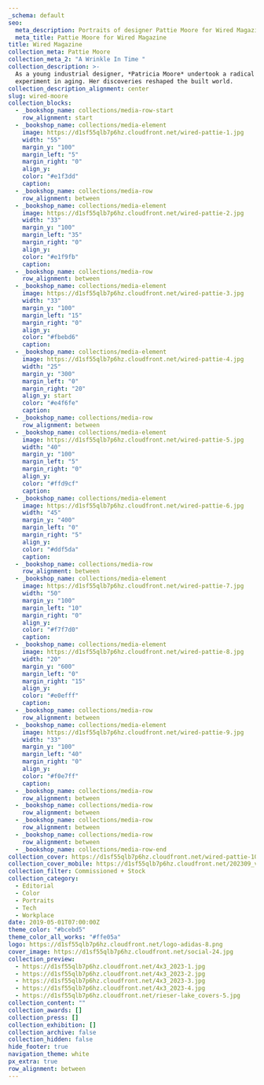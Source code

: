 ```yaml
---
_schema: default
seo:
  meta_description: Portraits of designer Pattie Moore for Wired Magazine
  meta_title: Pattie Moore for Wired Magazine
title: Wired Magazine
collection_meta: Pattie Moore
collection_meta_2: "A Wrinkle In Time "
collection_description: >-
  As a young industrial designer, *Patricia Moore* undertook a radical
  experiment in aging. Her discoveries reshaped the built world.
collection_description_alignment: center
slug: wired-moore
collection_blocks:
  - _bookshop_name: collections/media-row-start
    row_alignment: start
  - _bookshop_name: collections/media-element
    image: https://d1sf55qlb7p6hz.cloudfront.net/wired-pattie-1.jpg
    width: "55"
    margin_y: "100"
    margin_left: "5"
    margin_right: "0"
    align_y:
    color: "#e1f3dd"
    caption:
  - _bookshop_name: collections/media-row
    row_alignment: between
  - _bookshop_name: collections/media-element
    image: https://d1sf55qlb7p6hz.cloudfront.net/wired-pattie-2.jpg
    width: "33"
    margin_y: "100"
    margin_left: "35"
    margin_right: "0"
    align_y:
    color: "#e1f9fb"
    caption:
  - _bookshop_name: collections/media-row
    row_alignment: between
  - _bookshop_name: collections/media-element
    image: https://d1sf55qlb7p6hz.cloudfront.net/wired-pattie-3.jpg
    width: "33"
    margin_y: "100"
    margin_left: "15"
    margin_right: "0"
    align_y:
    color: "#fbebd6"
    caption:
  - _bookshop_name: collections/media-element
    image: https://d1sf55qlb7p6hz.cloudfront.net/wired-pattie-4.jpg
    width: "25"
    margin_y: "300"
    margin_left: "0"
    margin_right: "20"
    align_y: start
    color: "#e4f6fe"
    caption:
  - _bookshop_name: collections/media-row
    row_alignment: between
  - _bookshop_name: collections/media-element
    image: https://d1sf55qlb7p6hz.cloudfront.net/wired-pattie-5.jpg
    width: "40"
    margin_y: "100"
    margin_left: "5"
    margin_right: "0"
    align_y:
    color: "#ffd9cf"
    caption:
  - _bookshop_name: collections/media-element
    image: https://d1sf55qlb7p6hz.cloudfront.net/wired-pattie-6.jpg
    width: "45"
    margin_y: "400"
    margin_left: "0"
    margin_right: "5"
    align_y:
    color: "#ddf5da"
    caption:
  - _bookshop_name: collections/media-row
    row_alignment: between
  - _bookshop_name: collections/media-element
    image: https://d1sf55qlb7p6hz.cloudfront.net/wired-pattie-7.jpg
    width: "50"
    margin_y: "100"
    margin_left: "10"
    margin_right: "0"
    align_y:
    color: "#f7f7d0"
    caption:
  - _bookshop_name: collections/media-element
    image: https://d1sf55qlb7p6hz.cloudfront.net/wired-pattie-8.jpg
    width: "20"
    margin_y: "600"
    margin_left: "0"
    margin_right: "15"
    align_y:
    color: "#e0efff"
    caption:
  - _bookshop_name: collections/media-row
    row_alignment: between
  - _bookshop_name: collections/media-element
    image: https://d1sf55qlb7p6hz.cloudfront.net/wired-pattie-9.jpg
    width: "33"
    margin_y: "100"
    margin_left: "40"
    margin_right: "0"
    align_y:
    color: "#f0e7ff"
    caption:
  - _bookshop_name: collections/media-row
    row_alignment: between
  - _bookshop_name: collections/media-row
    row_alignment: between
  - _bookshop_name: collections/media-row
    row_alignment: between
  - _bookshop_name: collections/media-row
    row_alignment: between
  - _bookshop_name: collections/media-row-end
collection_cover: https://d1sf55qlb7p6hz.cloudfront.net/wired-pattie-10.jpg
collection_cover_mobile: https://d1sf55qlb7p6hz.cloudfront.net/202309_vertical-covers-1.jpg
collection_filter: Commissioned + Stock
collection_category:
  - Editorial
  - Color
  - Portraits
  - Tech
  - Workplace
date: 2019-05-01T07:00:00Z
theme_color: "#bcebd5"
theme_color_all_works: "#ffe05a"
logo: https://d1sf55qlb7p6hz.cloudfront.net/logo-adidas-8.png
cover_image: https://d1sf55qlb7p6hz.cloudfront.net/social-24.jpg
collection_preview:
  - https://d1sf55qlb7p6hz.cloudfront.net/4x3_2023-1.jpg
  - https://d1sf55qlb7p6hz.cloudfront.net/4x3_2023-2.jpg
  - https://d1sf55qlb7p6hz.cloudfront.net/4x3_2023-3.jpg
  - https://d1sf55qlb7p6hz.cloudfront.net/4x3_2023-4.jpg
  - https://d1sf55qlb7p6hz.cloudfront.net/rieser-lake_covers-5.jpg
collection_content: ""
collection_awards: []
collection_press: []
collection_exhibition: []
collection_archive: false
collection_hidden: false
hide_footer: true
navigation_theme: white
px_extra: true
row_alignment: between
---
```

